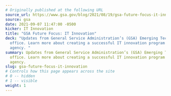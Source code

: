```yaml
---
# Originally published at the following URL
source_url: https://www.gsa.gov/blog/2021/08/19/gsa-future-focus-it-innovation
source: gsa
date: 2021-09-07 11:47:00 -0500
kicker: IT Innovation
title: "GSA Future Focus: IT Innovation"
deck: "Updates from General Service Administration’s (GSA) Emerging Technology
  office. Learn more about creating a successful IT innovation program for your
  agency. "
summary: Updates from General Service Administration’s (GSA) Emerging Technology
  office. Learn more about creating a successful IT innovation program for your
  agency.
slug: gsa-future-focus-it-innovation
# Controls how this page appears across the site
# 0 -- hidden
# 1 -- visible
weight: 1
---
```

